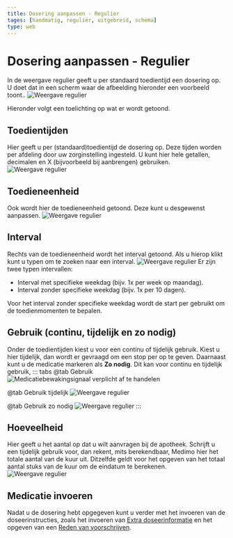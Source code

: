 ```yaml
---
title: Dosering aanpassen - Regulier
tages: [handmatig, regulier, uitgebreid, schema]
type: web
---
```


# Dosering aanpassen - Regulier

In de weergave regulier geeft u per standaard toedientijd een dosering op. U doet dat in een scherm waar de afbeelding hieronder een voorbeeld toont..
![Weergave regulier](/images/nieuwe-medicatie-starten/weergave-regulier/weergave-regulier.png)

Hieronder volgt een toelichting op wat er wordt getoond.

## Toedientijden

Hier geeft u per (standaard)toedientijd de dosering op. Deze tijden worden per afdeling door uw zorginstelling ingesteld. U kunt hier hele getallen, decimalen en X (bijvoorbeeld bij aanbrengen) gebruiken.
![Weergave regulier](/images/nieuwe-medicatie-starten/weergave-regulier/weergave-regulier-tt-omlijnd.png)

## Toedieneenheid

Ook wordt hier de toedieneenheid getoond. Deze kunt u desgewenst aanpassen.
![Weergave regulier](/images/nieuwe-medicatie-starten/weergave-regulier/weergave-regulier-te-omlijnd.png)

## Interval

Rechts van de toedieneenheid wordt het interval getoond. Als u hierop klikt kunt u typen om te zoeken naar een interval.
![Weergave regulier](/images/nieuwe-medicatie-starten/weergave-regulier/weergave-regulier-ti-omlijnd.png)
Er zijn twee typen intervallen:

- Interval met specifieke weekdag (bijv. 1x per week op maandag).
- Interval zonder specifieke weekdag (bijv. 1x per 10 dagen).

Voor het interval zonder specifieke weekdag wordt de start per gebruikt om de toedienmomenten te bepalen.

## Gebruik (continu, tijdelijk en zo nodig)

Onder de toedientijden kiest u voor een continu of tijdelijk gebruik. Kiest u hier tijdelijk, dan wordt er gevraagd om een stop per op te geven. Daarnaast kunt u de medicatie markeren als **Zo nodig**. Dit kan voor continu en tijdelijk gebruik,
::: tabs
@tab Gebruik
![Medicatiebewakingsignaal verplicht af te handelen](/images/nieuwe-medicatie-starten/weergave-regulier/weergave-regulier-gebruik-omlijnd.png)

@tab Gebruik tijdelijk
![Weergave regulier](/images/nieuwe-medicatie-starten/weergave-regulier/weergave-regulier-tijdelijk-stop-per-omlijnd.png)

@tab Gebruik zo nodig
![Weergave regulier](/images/nieuwe-medicatie-starten/weergave-regulier/weergave-regulier-zonodig.png)
:::

## Hoeveelheid

Hier geeft u het aantal op dat u wilt aanvragen bij de apotheek. Schrijft u een tijdelijk gebruik voor, dan rekent, mits berekendbaar, Medimo hier het totale aantal van de kuur uit. Ditzelfde geldt voor het opgeven van het totaal aantal stuks van de kuur om de eindatum te berekenen.
![Weergave regulier](/images/nieuwe-medicatie-starten/weergave-regulier/weergave-regulier-tijdelijk-bewerkt.png)

## Medicatie invoeren

Nadat u de dosering hebt opgegeven kunt u verder met het invoeren van de doseerinstructies, zoals het invoeren van [Extra doseerinformatie](/voorschrijven/nieuwe-medicatie-starten.html#extra-doseerinformatie-toevoegen) en het opgeven van een [Reden van voorschrijven](/voorschrijven/nieuwe-medicatie-starten.html#reden-van-voorschrijven-selecteren).
